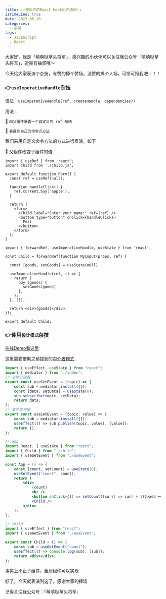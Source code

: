```yaml
---
title: 👉被玩坏的React hook组件通信👈
isTimeLine: true
date: 2023-05-10
categories:
  - 前端
tags:
  - JavaScript
  - React
---
```


大家好，我是「萌萌哒草头将军」，感兴趣的小伙伴可以关注我公众号「萌萌哒草头将军」，近期有抽奖哦～

今天给大家表演个杂技，有赞的捧个赞场，没赞的捧个人场，可怜可怜我吧！！！

### 👉`useImperativeHandle`杂技
 
语法：`useImperativeHandle(ref, createHandle, dependencies?)`

用法： 

🎉 `向父组件暴露一个自定义的 ref 句柄`
    
🎉 `暴露你自己的命令式方法`

我们采用自定义命令方法的方式进行表演，如下

🎁 父组件改变子组件的值
```
import { useRef } from 'react';
import Child from './Child.js';

export default function Form() {
  const ref = useRef(null);

  function handleClick() {
    ref.current.buy('apple');
  }

  return (
    <form>
      <Child label="Enter your name:" ref={ref} />
      <button type="button" onClick={handleClick}>
        Edit
      </button>
    </form>
  );
}

```
```
import { forwardRef, useImperativeHandle, useState } from 'react';

const Child = forwardRef(function MyInput(props, ref) {

  const [goods, setGoods] = useState(null)
  
  useImperativeHandle(ref, () => {
    return {
      buy (goods) {
        setGoods(goods)
      },
    };
  }, []);

  return <div>{goods}</div>;
});

export default Child;
```
### 👉使用`设计模式`杂技

[在线Demo看这里](https://codesandbox.io/s/vibrant-rain-eqeh6g?file=/index.tsx:168-674)

这里需要借助之前提到的[中介者模式](https://juejin.cn/post/7222575963565375544#heading-3)
```js
import { useEffect, useState } from "react";
import { mediator } from "./index";
// 事件订阅器
export const useGetEvent = (topic) => {
    const sub = mediator.install({});
    const [data, setData] = useState(0);
    sub.subscribe(topic, setData);
    return data;
};
// 事件发布器
export const useSetEvent = (topic, value) => {
    const sub = mediator.install({});
    useEffect(() => sub.publish(topic, value), [value]);
    return [];
};
```
```jsx
// app
import React, { useState } from "react";
import { Child } from "./child";
import { useSetEvent } from "./useEvent";

const App = () => {
    const [count, setCount] = useState(0);
    useSetEvent("count", count);
    return (
        <div>
            {count}
            <br />
            <button onClick={() => setCount((curr) => curr + 1)}>add +</button>
            <Child />
        </div>
    );
};
```
```jsx
// child
import { useEffect } from "react";
import { useGetEvent } from "./useEvent";

export const Child = () => {
    const sub = useGetEvent("count");
    useEffect(() => console.log(sub), [sub]);
    return <div></div>;
};
```
事实上不止子组件，全局组件可以实现

好了，今天就表演到这了，感谢大家的捧场

记得关注我公众号：「萌萌哒草头将军」
